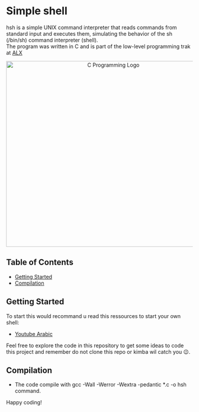 
# Simple shell

hsh is a simple UNIX command interpreter that reads commands from standard input and executes them, simulating the behavior of the sh (/bin/sh) command interpreter (shell).\
The program was written in C and is part of the low-level programming trak at [ALX](https://www.alxafrica.com/)

<div style="text-align: center;">
  <img src="https://cdn.osxdaily.com/wp-content/uploads/2018/03/party-parrot-terminal.mov.gif" alt="C Programming Logo" width="563" height="500">
</div>



## Table of Contents

- [Getting Started](#getting-started)
- [Compilation](#Compilation)

## Getting Started

To start this would recommand u read this ressources to start your own shell:

- [Youtube Arabic](https://www.youtube.com/watch?v=d_lfRYsQDbo&list=PLpBdQFnmcLJVEVZitaTY9Jk-_Rlkh8l3F)

Feel free to explore the code in this repository to get some ideas to code this project and remember do not clone this repo or kimba wil catch you 😉.

## Compilation

- The code compile with gcc -Wall -Werror -Wextra -pedantic *.c -o hsh command.






Happy coding!
